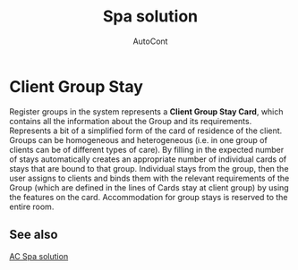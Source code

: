 ﻿---
    title: "Spa solution"
    author: AutoCont
    ms.date: 04/30/2018
    ms.topic: article
    ms.prod: dynamics-nav-2017
    ms.contentlocale: en
    ms.lasthandoff: 04/30/2018
---

# Client Group Stay 

Register groups in the system represents a **Client Group Stay Card**, which contains all the information about the Group and its requirements. Represents a bit of a simplified form of the card of residence of the client. Groups can be homogeneous and heterogeneous (i.e. in one group of clients can be of different types of care). 
By filling in the expected number of stays automatically creates an appropriate number of individual cards of stays that are bound to that group. Individual stays from the group, then the user assigns to clients and binds them with the relevant requirements of the Group (which are defined in the lines of Cards stay at client group) by using the features on the card.
Accommodation for group stays is reserved to the entire room. 



## <a name="see-also"></a>See also
[AC Spa solution](ac-spa-solution.md)